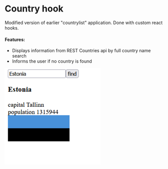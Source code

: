 # Country hook

Modified version of earlier "countrylist" application. Done with custom react hooks.

#### Features:
* Displays information from REST Countries api by full country name search
* Informs the user if no country is found

![](country-hook.png)